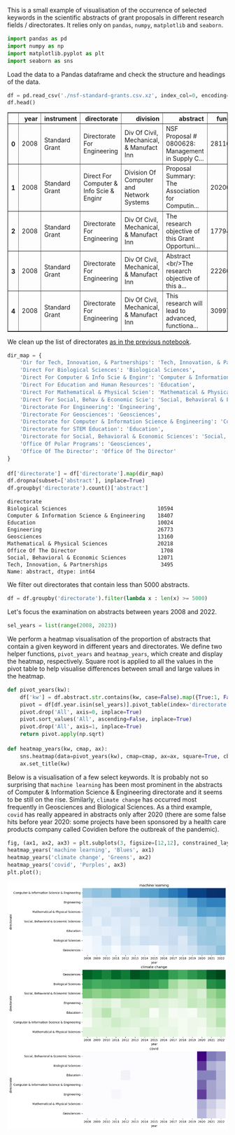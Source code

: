 This is a small example of visualisation of the occurrence of selected keywords in the scientific abstracts of grant proposals in different research fields / directorates. It relies only on `pandas`, `numpy`, `matplotlib` and `seaborn`.


```python
import pandas as pd
import numpy as np
import matplotlib.pyplot as plt
import seaborn as sns
```

Load the data to a Pandas dataframe and check the structure and headings of the data.


```python
df = pd.read_csv('./nsf-standard-grants.csv.xz', index_col=0, encoding='utf-8')
df.head()
```




<div>
<style scoped>
    .dataframe tbody tr th:only-of-type {
        vertical-align: middle;
    }

    .dataframe tbody tr th {
        vertical-align: top;
    }

    .dataframe thead th {
        text-align: right;
    }
</style>
<table border="1" class="dataframe">
  <thead>
    <tr style="text-align: right;">
      <th></th>
      <th>year</th>
      <th>instrument</th>
      <th>directorate</th>
      <th>division</th>
      <th>abstract</th>
      <th>funding</th>
    </tr>
  </thead>
  <tbody>
    <tr>
      <th>0</th>
      <td>2008</td>
      <td>Standard Grant</td>
      <td>Directorate For Engineering</td>
      <td>Div Of Civil, Mechanical, &amp; Manufact Inn</td>
      <td>NSF Proposal # 0800628: Management in Supply C...</td>
      <td>281167.0</td>
    </tr>
    <tr>
      <th>1</th>
      <td>2008</td>
      <td>Standard Grant</td>
      <td>Direct For Computer &amp; Info Scie &amp; Enginr</td>
      <td>Division Of Computer and Network Systems</td>
      <td>Proposal Summary: The Association for Computin...</td>
      <td>20200.0</td>
    </tr>
    <tr>
      <th>2</th>
      <td>2008</td>
      <td>Standard Grant</td>
      <td>Directorate For Engineering</td>
      <td>Div Of Civil, Mechanical, &amp; Manufact Inn</td>
      <td>The research objective of this Grant Opportuni...</td>
      <td>177948.0</td>
    </tr>
    <tr>
      <th>3</th>
      <td>2008</td>
      <td>Standard Grant</td>
      <td>Directorate For Engineering</td>
      <td>Div Of Civil, Mechanical, &amp; Manufact Inn</td>
      <td>Abstract &lt;br/&gt;The research objective of this a...</td>
      <td>222600.0</td>
    </tr>
    <tr>
      <th>4</th>
      <td>2008</td>
      <td>Standard Grant</td>
      <td>Directorate For Engineering</td>
      <td>Div Of Civil, Mechanical, &amp; Manufact Inn</td>
      <td>This research will lead to advanced, functiona...</td>
      <td>309973.0</td>
    </tr>
  </tbody>
</table>
</div>



We clean up the list of directorates [as in the previous notebook](./initial_exploration.html).


```python
dir_map = {
    'Dir for Tech, Innovation, & Partnerships': 'Tech, Innovation, & Partnerships', 
    'Direct For Biological Sciences': 'Biological Sciences', 
    'Direct For Computer & Info Scie & Enginr': 'Computer & Information Science & Engineering', 
    'Direct For Education and Human Resources': 'Education', 
    'Direct For Mathematical & Physical Scien': 'Mathematical & Physical Sciences', 
    'Direct For Social, Behav & Economic Scie': 'Social, Behavioral & Economic Sciences', 
    'Directorate For Engineering': 'Engineering', 
    'Directorate For Geosciences': 'Geosciences', 
    'Directorate for Computer & Information Science & Engineering': 'Computer & Information Science & Engineering', 
    'Directorate for STEM Education': 'Education', 
    'Directorate for Social, Behavioral & Economic Sciences': 'Social, Behavioral & Economic Sciences', 
    'Office Of Polar Programs': 'Geosciences', 
    'Office Of The Director': 'Office Of The Director'
}

df['directorate'] = df['directorate'].map(dir_map)
df.dropna(subset=['abstract'], inplace=True)
df.groupby('directorate').count()['abstract']
```




    directorate
    Biological Sciences                             10594
    Computer & Information Science & Engineering    18407
    Education                                       10024
    Engineering                                     26773
    Geosciences                                     13160
    Mathematical & Physical Sciences                20218
    Office Of The Director                           1708
    Social, Behavioral & Economic Sciences          12071
    Tech, Innovation, & Partnerships                 3495
    Name: abstract, dtype: int64



We filter out directorates that contain less than 5000 abstracts.


```python
df = df.groupby('directorate').filter(lambda x : len(x) >= 5000)
```

Let's focus the examination on abstracts between years 2008 and 2022.


```python
sel_years = list(range(2008, 2023))
```

We perform a heatmap visualisation of the proportion of abstracts that contain a given keyword in different years and directorates. We define two helper functions, `pivot_years` and `heatmap_years`, which create and display the heatmap, respectively. Square root is applied to all the values in the pivot table to help visualise differences between small and large values in the heatmap.


```python
def pivot_years(kw):
    df['kw'] = df.abstract.str.contains(kw, case=False).map({True:1, False:0})
    pivot = df[df.year.isin(sel_years)].pivot_table(index='directorate', columns='year', values='kw', fill_value=0, aggfunc='mean', margins=True)
    pivot.drop('All', axis=0, inplace=True)
    pivot.sort_values('All', ascending=False, inplace=True)
    pivot.drop('All', axis=1, inplace=True)
    return pivot.apply(np.sqrt)

def heatmap_years(kw, cmap, ax):
    sns.heatmap(data=pivot_years(kw), cmap=cmap, ax=ax, square=True, cbar=False, yticklabels=True, annot=False)
    ax.set_title(kw)
```

Below is a visualisation of a few select keywords. It is probably not so surprising that `machine learning` has been most prominent in the abstracts of Computer & Information Science & Engineering directorate and it seems to be still on the rise. Similarly, `climate change` has occurred most frequently in Geosciences and Biological Sciences. As a third example, `covid` has really appeared in abstracts only after 2020 (there are some false hits before year 2020: some projects have been sponsored by a health care products company called Covidien before the outbreak of the pandemic). 


```python
fig, (ax1, ax2, ax3) = plt.subplots(3, figsize=[12,12], constrained_layout=True)
heatmap_years('machine learning', 'Blues', ax1)
heatmap_years('climate change', 'Greens', ax2)
heatmap_years('covid', 'Purples', ax3)
plt.plot();
```


    
![png](keyword_occurrences_files/keyword_occurrences_13_0.png)
    

